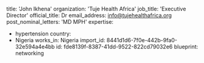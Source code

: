title: 'John Ikhena'
organization: 'Tuje Health Africa'
job_title: 'Executive Director'
official_title: Dr
email_address: info@tujehealthafrica.org
post_nominal_letters: 'MD MPH'
expertise:
  - hypertension
country:
  - Nigeria
works_in: Nigeria
import_id: 8441d1d6-7f0e-442b-9fa0-32e594a4e4bb
id: fde8139f-8387-41dd-9522-822cd79032e6
blueprint: networking
